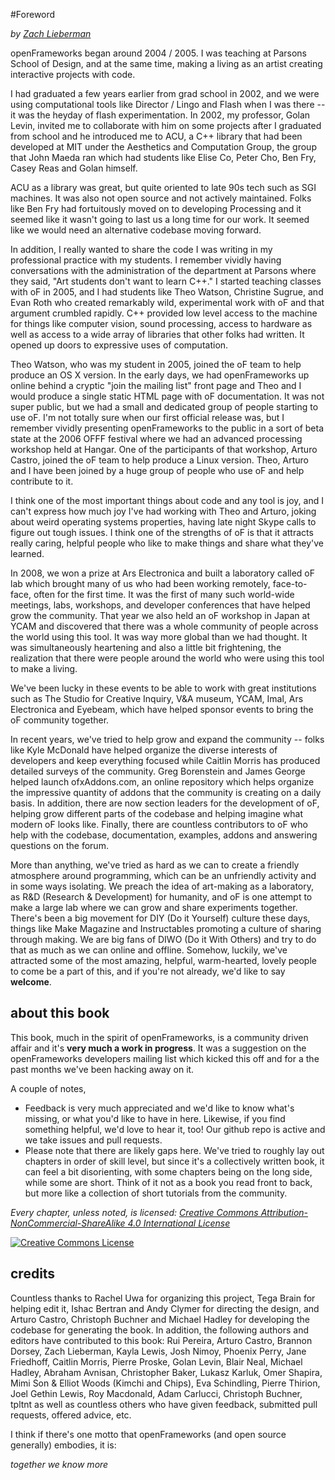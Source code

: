 #Foreword

*by [Zach Lieberman](http://thesystemis.com)*


openFrameworks began around 2004 / 2005.  I was teaching at Parsons School of Design, and at the same time, making a living as an artist creating interactive projects with code.

I had graduated a few years earlier from grad school in 2002, and we were using computational tools like Director / Lingo and Flash when I was there -- it was the heyday of flash experimentation.  In 2002, my professor, Golan Levin, invited me to collaborate with him on some projects after I graduated from school and he introduced me to ACU, a C++ library that had been developed at MIT under the Aesthetics and Computation Group, the group that John Maeda ran which had students like Elise Co, Peter Cho, Ben Fry, Casey Reas and Golan himself.

ACU as a library was great, but quite oriented to late 90s tech such as SGI machines.  It was also not open source and not actively maintained.  Folks like Ben Fry had fortuitously moved on to developing Processing and it seemed like it wasn't going to last us a long time for our work.  It seemed like we would need an alternative codebase moving forward.

In addition, I really wanted to share the code I was writing in my professional practice with my students.  I remember vividly having conversations with the administration of the department at Parsons where they said, "Art students don't want to learn C++."  I started teaching classes with oF in 2005, and I had students like Theo Watson, Christine Sugrue, and Evan Roth who created remarkably wild, experimental work with oF and that argument crumbled rapidly.   C++ provided low level access to the machine for things like computer vision, sound processing, access to hardware as well as access to a wide array of libraries that other folks had written.  It opened up doors to expressive uses of computation.

Theo Watson, who was my student in 2005, joined the oF team to help produce an OS X version.  In the early days, we had openFrameworks up online behind a cryptic "join the mailing list" front page and Theo and I would produce a single static HTML page with oF documentation.  It was not super public, but we had a small and dedicated group of people starting to use oF. I'm not totally sure when our first official release was, but I remember vividly presenting openFrameworks to the public in a sort of beta state at the 2006 OFFF festival where we had an advanced processing workshop held at Hangar. One of the participants of that workshop, Arturo Castro, joined the oF team to help produce a Linux version.  Theo, Arturo and I have been joined by a huge group of people who use oF and help contribute to it.

I think one of the most important things about code and any tool is joy, and I can't express how much joy I've had working with Theo and Arturo, joking about weird operating systems properties, having late night Skype calls to figure out tough issues.  I think one of the strengths of oF is that it attracts really caring, helpful people who like to make things and share what they've learned.

In 2008, we won a prize at Ars Electronica and built a laboratory called oF lab which brought many of us who had been working remotely, face-to-face, often for the first time.  It was the first of many such world-wide meetings, labs, workshops, and developer conferences that have helped grow the community.  That year we also held an oF workshop in Japan at YCAM and discovered that there was a whole community of people across the world using this tool.  It was way more global than we had thought.  It was simultaneously heartening and also a little bit frightening, the realization that there were people around the world who were using this tool to make a living.

We've been lucky in these events to be able to work with great institutions such as The Studio for Creative Inquiry, V&A museum, YCAM, Imal, Ars Electronica and Eyebeam, which have helped sponsor events to bring the oF community together.

In recent years, we've tried to help grow and expand the community -- folks like Kyle McDonald have helped organize the diverse interests of developers and keep everything focused while Caitlin Morris has produced detailed surveys of the community.  Greg Borenstein and James George helped launch ofxAddons.com, an online repository which helps organize the impressive quantity of addons that the community is creating on a daily basis.  In addition, there are now section leaders for the development of oF, helping grow different parts of the codebase and helping imagine what modern oF looks like.  Finally, there are countless contributors to oF who help with the codebase, documentation, examples, addons and answering questions on the forum.

More than anything, we've tried as hard as we can to create a friendly atmosphere around programming, which can be an unfriendly activity and in some ways isolating.  We preach the idea of art-making as a laboratory, as R&D (Research & Development) for humanity, and oF is one attempt to make a large lab where we can grow and share experiments together.   There's been a big movement for DIY  (Do it Yourself) culture these days, things like Make Magazine and Instructables promoting a culture of sharing through making.  We are big fans of DIWO (Do it With Others) and try to do that as much as we can online and offline.  Somehow, luckily, we've attracted some of the most amazing, helpful, warm-hearted, lovely people to come be a part of this, and if you're not already, we'd like to say **welcome**.


## about this book

This book, much in the spirit of openFrameworks, is a community driven affair and it's **very much a work in progress**.   It was a suggestion on the openFrameworks developers mailing list which kicked this off and for a the past months we've been hacking away on it.

A couple of notes, 

* Feedback is very much appreciated and we'd like to know what's missing, or what you'd like to have in here.  Likewise, if you find something helpful, we'd love to hear it, too!  Our github repo is active and we take issues and pull requests.
* Please note that there are likely gaps here.  We've tried to roughly lay out chapters in order of skill level, but since it's a collectively written book, it can feel a bit disorienting, with some chapters being on the long side, while some are short.  Think of it not as a book you read front to back, but more like a collection of short tutorials from the community.

*Every chapter, unless noted, is licensed: [Creative Commons Attribution-NonCommercial-ShareAlike 4.0 International License](http://creativecommons.org/licenses/by-nc-sa/4.0/deed.en_US)*

<a rel="license" href="http://creativecommons.org/licenses/by-nc-sa/4.0/deed.en_US"><img alt="Creative Commons License" style="border-width:0" src="http://i.creativecommons.org/l/by-nc-sa/4.0/88x31.png" /></a>


## credits

Countless thanks to Rachel Uwa for organizing this project, Tega Brain for helping edit it, Ishac Bertran and Andy Clymer for directing the design, and Arturo Castro, Christoph Buchner and Michael Hadley for developing the codebase for generating the book.   In addition, the following authors and editors have contributed to this book:  Rui Pereira, Arturo Castro, Brannon Dorsey, Zach Lieberman, Kayla Lewis, Josh Nimoy, Phoenix Perry, Jane Friedhoff, Caitlin Morris, Pierre Proske, Golan Levin, Blair Neal, Michael Hadley, Abraham Avnisan, Christopher Baker, Lukasz Karluk, Omer Shapira, Mimi Son & Elliot Woods (Kimchi and Chips), Eva Schindling, Pierre Thirion, Joel Gethin Lewis, Roy Macdonald, Adam Carlucci, Christoph Buchner, tpltnt as well as countless others who have given feedback, submitted pull requests, offered advice, etc.

I think if there's one motto that openFrameworks (and open source generally) embodies, it is:

*together we know more*

